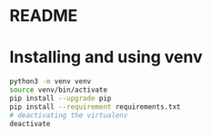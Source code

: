 # README

# Installing and using venv

```bash
python3 -m venv venv
source venv/bin/activate
pip install --upgrade pip
pip install --requirement requirements.txt
# deactivating the virtualenv
deactivate
```
